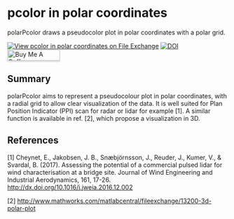 # pcolor in polar coordinates
polarPcolor draws a pseudocolor plot in polar coordinates with a polar grid.

[![View pcolor in polar coordinates on File Exchange](https://www.mathworks.com/matlabcentral/images/matlab-file-exchange.svg)](https://se.mathworks.com/matlabcentral/fileexchange/49040-pcolor-in-polar-coordinates)
[![DOI](https://zenodo.org/badge/248936816.svg)](https://zenodo.org/badge/latestdoi/248936816)
<a href="https://www.buymeacoffee.com/echeynet" target="_blank"><img src="https://www.buymeacoffee.com/assets/img/custom_images/orange_img.png" alt="Buy Me A Coffee" style="height: 25px !important;width: 120px !important;box-shadow: 0px 3px 2px 0px rgba(190, 190, 190, 0.5) !important;-webkit-box-shadow: 0px 3px 2px 0px rgba(190, 190, 190, 0.5) !important;" ></a>
## Summary
polarPcolor aims to represent a pseudocolour plot in polar coordinates, with a radial grid to allow clear visualization of the data. It is well suited for Plan Position Indicator (PPI) scan for radar or lidar for example [1]. A similar function is available in ref. [2], which propose a visualization in 3D.

## References

[1] Cheynet, E., Jakobsen, J. B., Snæbjörnsson, J., Reuder, J., Kumer, V., & Svardal, B. (2017). Assessing the potential of a commercial pulsed lidar for wind characterisation at a bridge site. Journal of Wind Engineering and Industrial Aerodynamics, 161, 17-26. http://dx.doi.org/10.1016/j.jweia.2016.12.002

[2] http://www.mathworks.com/matlabcentral/fileexchange/13200-3d-polar-plot
